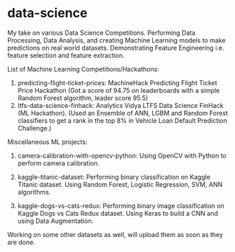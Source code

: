 # data-science 
My take on various Data Science Competitions. Performing Data Processing, Data Analysis, and creating Machine Learning models to make predictions on real world datasets. Demonstrating Feature Engineering i.e. feature selection and feature extraction. 

List of Machine Learning Competitions/Hackathons:
1) predicting-flight-ticket-prices: MachineHack Predicting Flight Ticket Price Hackathon (Got a score of 94.75 on leaderboards with a simple Random Forest algorithm, leader score 95.5) 
2) ltfs-data-science-finhack: Analytics Vidya LTFS Data Science FinHack (ML Hackathon). (Used an Ensemble of ANN, LGBM and 
Random Forest classifiers to get a rank in the top 8% in Vehicle Loan Default Prediction Challenge.)



Miscellaneous ML projects:
1) camera-calibration-with-opencv-python: Using OpenCV with Python to perform camera calibration. 

2) kaggle-titanic-dataset: Performing binary classification on Kaggle Titanic dataset. Using Random Forest, Logistic Regression, SVM, ANN algorithms. 

3) kaggle-dogs-vs-cats-redux: Performing binary image classification on Kaggle Dogs vs Cats Redux dataset. Using Keras to build a CNN and using Data Augmentation.



Working on some other datasets as well, will upload them as soon as they are done. 

